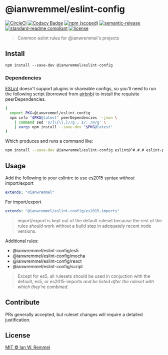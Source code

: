 # @ianwremmel/eslint-config

[![CircleCI](https://circleci.com/gh/ianwremmel/eslint-config.svg?style=svg)](https://circleci.com/gh/ianwremmel/eslint-config)
[![Codacy Badge](https://api.codacy.com/project/badge/Grade/0c3a90848b8a4d7b85a915772bfd8439)](https://www.codacy.com/app/design_2/eslint-config?utm_source=github.com&utm_medium=referral&utm_content=ianwremmel/eslint-config&utm_campaign=badger)
[![npm (scoped)](https://img.shields.io/npm/v/@ianwremmel/eslint-config.svg?style=flat-square)](https://www.npmjs.com/package/@ianwremmel/eslint-config)
[![semantic-release](https://img.shields.io/badge/%20%20%F0%9F%93%A6%F0%9F%9A%80-semantic--release-e10079.svg?style=flat-square)](https://github.com/semantic-release/semantic-release)
[![standard-readme compliant](https://img.shields.io/badge/readme%20style-standard-brightgreen.svg?style=flat-square)](https://github.com/RichardLitt/standard-readme)
[![license](https://img.shields.io/github/license/mashape/apistatus.svg?style=flat-square)](LICENSE)

> Common eslint rules for @ianwremmel's projects

## Install

```
npm install --save-dev @ianwremmel/eslint-config
```

### Dependencies

[ESLint](http://eslint.org/docs/developer-guide/shareable-configs) doesn't support plugins in shareable configs, so you'll need to run the following script (borrowed from [airbnb](https://github.com/airbnb/javascript/tree/master/packages/eslint-config-airbnb-base)) to install the requisite peerDependencies.

```bash
(
  export PKG=@ianwremmel/eslint-config
  npm info "$PKG@latest" peerDependencies --json \
    | command sed 's/[\{\},]//g ; s/: /@/g' \
    | xargs npm install --save-dev "$PKG@latest"
)
```

Which produces and runs a command like:

```bash
npm install --save-dev @ianwremmel/eslint-config eslint@^#.#.# eslint-plugin-import@^#.#.# eslint-plugin-jsx-a11y@^#.#.# eslint-plugin-mocha@^#.#.# eslint-plugin-react@^#.#.#
```

## Usage

Add the following to your eslintrc to use es2015 syntax *without* import/export

```yaml
extends: "@ianwremmel"
```

For import/export

```yaml
extends: "@ianwremmel/eslint-config/es2015-imports"
```

> import/export is kept out of the default ruleset because the rest of the rules *should* work without a build step in adequately recent node versions.

Additional rules:

- @ianwremmel/eslint-config/es5
- @ianwremmel/eslint-config/mocha
- @ianwremmel/eslint-config/react
- @ianwremmel/eslint-config/script

> Except for es5, all rulesets should be used in conjuction with the default, es5, or es2015-imports *and be listed after the ruleset with which they're combined*.

## Contribute

PRs generally accepted, but ruleset changes will require a detailed justification.

## License
[MIT &copy; Ian W. Remmel](LICENSE)

